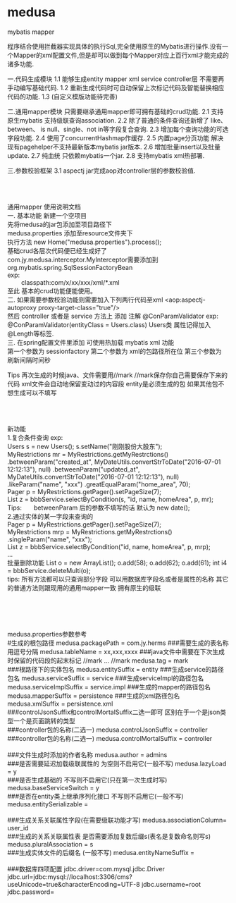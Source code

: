 # medusa
mybatis mapper

程序结合使用拦截器实现具体的执行Sql,完全使用原生的Mybatis进行操作.没有一个Mapper的xml配置文件,但是却可以做到每个Mapper对应上百行xml才能完成的诸多功能.

一.代码生成模块
1.1 能够生成entity mapper xml service controller层 不需要再手动编写基础代码.
1.2 重新生成代码时可自动保留上次标记代码及智能替换相应代码的功能.
1.3 (自定义模版功能待完善)

二.通用mapper模块
只需要继承通用mapper即可拥有基础的crud功能.
2.1 支持原生mybatis 支持级联查询association.
2.2 除了普通的条件查询还新增了 like、 between、 is null、single、not in等字段复合查询.
2.3 增加每个查询功能的可选字段功能.
2.4 使用了concurrentHashmap作缓存.
2.5 内置page分页功能 解决现有pagehelper不支持最新版本mybatis jar版本.
2.6 增加批量insert以及批量update.
2.7 纯血统 只依赖mybatis一个jar.
2.8 支持mybatis xml热部署.

三.参数校验框架
3.1 aspectj jar完成aop对controller层的参数校验值.


<br/>
<br/>


通用mapper 使用说明文档
<br/>
一. 基本功能
新建一个空项目
<br/>
先将medusa的jar包添加至项目路径下
<br/>
medusa.properties 添加至resource文件夹下
<br/>
执行方法 new Home("medusa.properties").process();
<br/>
基础crud各层次代码便已经生成好了
<br/>
com.jy.medusa.interceptor.MyInterceptor需要添加到org.mybatis.spring.SqlSessionFactoryBean
<br/>
exp:
<br/>
<bean id="sqlSessionFactory" class="org.mybatis.spring.SqlSessionFactoryBean">
       <property name="typeAliasesPackage" value="com.jy.herms.entity" />
       <property name="dataSource" ref="dataSource" />
   <property name="mapperLocations">
      <array>
         <value>classpath:com/x/xx/xxx/xml/*.xml</value>
      </array>
   </property>
   <property name="plugins">
      <array>
         <bean class="com.jy.medusa.interceptor.MyInterceptor"/>
      </array>
   </property>
</bean>
<br/>
至此 基本的crud功能便能使用。
<br/>
二. 如果需要参数校验功能则需要加入下列两行代码至xml
<aop:aspectj-autoproxy proxy-target-class="true"/>
<bean class="com.jy.medusa.validator.AnnotationHandler"/>
<br/>
然后 controller 或者是 service 方法上 添加 注解 @ConParamValidator
exp:       @ConParamValidator(entityClass = Users.class)
Users类 属性记得加入@Length等标签.
<br/>
三. 在spring配置文件里添加 可使用热加载 mybatis xml 功能
<bean id="hotspotReloader" class="com.jy.medusa.stuff.hotload.MyMapperRefresh">
   <constructor-arg index="0" ref="sqlSessionFactory"/>
   <constructor-arg index="1" value="com.xxx.xxxx.persistence.xml"/>
   <constructor-arg index="2" value="3600"/>
</bean>
<br/>
第一个参数为 sessionfactory
第二个参数为 xml的包路径所在位
第三个参数为 刷新间隔时间秒
<br/>

Tips
再次生成的时候java、文件需要用//mark //mark保存你自己需要保存下来的代码 xml文件会自动地保留变动过的内容段
entity是必须生成的包 如果其他包不想生成可以不填写

<br/>
<br/>

新功能
<br/>
1.复合条件查询
exp:
<br/>
Users s = new Users();
s.setName("刚刚股份大股东");
<br/>
MyRestrictions mr = MyRestrictions.getMyRestrctions()
      .betweenParam("created_at", MyDateUtils.convertStrToDate("2016-07-01 12:12:13"), null)
      .betweenParam("updated_at", MyDateUtils.convertStrToDate("2016-07-01 12:12:13"), null)
      .likeParam("name", "xxx")
      .greatEqualParam("home_area", 70);
<br/>
Pager<Users> p = MyRestrictions.getPager().setPageSize(7);
<br/>
List<Users> z = bbbService.selectByCondition(s, "id, name, homeArea", p, mr);
<br/>
Tips:       betweenParam 后的参数不填写的话 默认为 new date();
<br/>
2.通过实体的某一字段来查询的
<br/>
Pager<Users> p = MyRestrictions.getPager().setPageSize(7);
<br/>
MyRestrictions mrp = MyRestrictions.getMyRestrctions()
      .singleParam("name", "xxx");
<br/>
List<Users> z = bbbService.selectByCondition("id, name, homeArea", p, mrp);
<br/>
...
<br/>
批量删除功能
List o = new ArrayList();
o.add(58);
o.add(62);
o.add(61);
int i4 = bbbService.deleteMulti(o);
<br/>
tips: 所有方法都可以只查询部分字段 可以用数据库字段名或者是属性的名称
其它的普通方法则跟现用的通用mapper一致 拥有原生的级联
<br/>
<br/>
<br/>
<br/>
<br/>
<br/>
medusa.properties参数参考
<br/>
#生成的根包路径
medusa.packagePath = com.jy.herms 
###需要生成的表名称 用逗号分隔
medusa.tableName = xx,xxx,xxxx 
###java文件中需要在下次生成时保留的代码段的起末标记 //mark … //mark
medusa.tag = mark
<br/>
###根路径下的实体包名
medusa.entitySuffix = entity 
###生成service的路径包名
medusa.serviceSuffix = service
###生成serviceImpl的路径包名
medusa.serviceImplSuffix = service.impl 
###生成的mapper的路径包名
medusa.mapperSuffix = persistence 
###生成的xml路径包名
medusa.xmlSuffix = persistence.xml 
<br/>
###controlJsonSuffix和controlMortalSuffix二选一即可 区别在于一个是json类型一个是页面跳转的类型
<br/>
###controller包的名称(二选一)
medusa.controlJsonSuffix = controller 
<br/>
###controller包的名称(二选一)
medusa.controlMortalSuffix = controller 
<br/>
<br/>
###文件生成时添加的作者名称
medusa.author = admins 
<br/>
###是否需要延迟加载级联属性的 为空则不启用它(一般不写)
medusa.lazyLoad = y 
<br/>
###是否生成基础的 不写则不启用它(只在第一次生成时写)
medusa.baseServiceSwitch = y 
<br/>
###是否在entity类上继承序列化接口 不写则不启用它(一般不写)
medusa.entitySerializable =  
<br/>
###生成关系关联属性字段(在需要级联功能才写)
medusa.associationColumn= user_id 
<br/>
###生成的关系关联属性表 是否需要添加复数后缀s(表名是复数命名则写s)
medusa.pluralAssociation = s
<br/>
###生成实体文件的后缀名 (一般不写)
medusa.entityNameSuffix =  
<br/>
###数据库四项配置
jdbc.driver=com.mysql.jdbc.Driver
jdbc.url=jdbc:mysql://localhost:3306/cms?useUnicode=true&characterEncoding=UTF-8
jdbc.username=root
jdbc.password=
